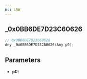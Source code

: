 ```yaml
---
ns: LAW
---
```

## _0x0BB6DE7D23C60626

```c
// 0x0BB6DE7D23C60626
Any _0x0BB6DE7D23C60626(Any p0);
```

## Parameters
* **p0**:
